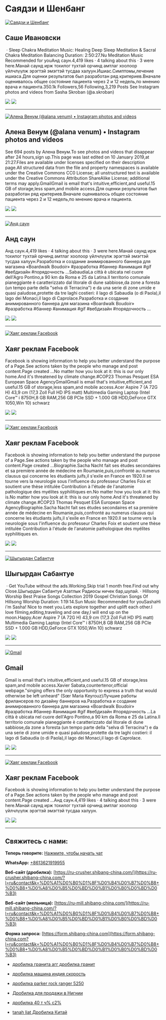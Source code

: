 # Саядзи и Шенбанг

<a href="https://swt.shibang-china.com/?l=ru&img&k=%D0%A1%D0%B0%D1%8F%D0%B4%D0%B7%D0%B8+%D0%B8+%D0%A8%D0%B5%D0%BD%D0%B1%D0%B0%D0%BD%D0%B3" target="_blank">![Саядзи и Шенбанг](http://static.shibang-china.com/all-800x300/583.jpg)</a>

## Саше Ивановски
&nbsp;&#0183;&#32;Sleep Chakra Meditation Music: Healing Deep Sleep Meditation &amp; Sacral Chakra Meditation Balancing Duration: 2:50:27.Nu Meditation Music Recommended for youАнд саун.4,419 likes &#183; 4 talking about this &#183; 3 were here.Манай саунд ирж тохилог тухтай орчинд амтлаг хоолоор үйлчлүүлж эрэгтэй эмэгтэй тусдаа халуун.Ишиас.Симптомы,лечение ишиаса.Для оценки результатов был разработан ряд критериев.Вначале оценивалось общее состояние пациента через 2 и 12 недель,по мнению врача и пациента.350.1k Followers,56 Following,3,219 Posts See Instagram photos and videos from Sasha Skroban (@a.skroban)


<a href="https://whatsapp.shibangsoft.com/WhatsApp.php" target="_blank" title="WhatsApp">![](http://static.shibang-china.com/icon/whatsapp.png)</a> <a href="https://swt.shibang-china.com/?l=ru&icon&k=%D0%A1%D0%B0%D1%8F%D0%B4%D0%B7%D0%B8+%D0%B8+%D0%A8%D0%B5%D0%BD%D0%B1%D0%B0%D0%BD%D0%B3" target="_blank">![](http://static.shibang-china.com/icon/chat-ru.png)</a>

---

<a href="https://swt.shibang-china.com/?l=ru&img&k=%D0%A1%D0%B0%D1%8F%D0%B4%D0%B7%D0%B8+%D0%B8+%D0%A8%D0%B5%D0%BD%D0%B1%D0%B0%D0%BD%D0%B3" target="_blank">![Алена Венум (@alana venum) • Instagram photos and videos](http://static.shibang-china.com/all-800x300/500.jpg)</a>

## Алена Венум (@alana venum) • Instagram photos and videos
See 694 posts by Алена Венум.To see photos and videos that disappear after 24 hours,sign up.This page was last edited on 10 January 2019,at 21:27.Files are available under licenses specified on their description page.All structured data from the file and property namespaces is available under the Creative Commons CC0 License; all unstructured text is available under the Creative Commons Attribution ShareAlike License; additional terms may apply.GmailGmail is email that's intuitive,efficient,and useful.15 GB of storage,less spam,and mobile access.Для оценки результатов был разработан ряд критериев.Вначале оценивалось общее состояние пациента через 2 и 12 недель,по мнению врача и пациента.


<a href="https://whatsapp.shibangsoft.com/WhatsApp.php" target="_blank" title="WhatsApp">![](http://static.shibang-china.com/icon/whatsapp.png)</a> <a href="https://swt.shibang-china.com/?l=ru&icon&k=%D0%A1%D0%B0%D1%8F%D0%B4%D0%B7%D0%B8+%D0%B8+%D0%A8%D0%B5%D0%BD%D0%B1%D0%B0%D0%BD%D0%B3" target="_blank">![](http://static.shibang-china.com/icon/chat-ru.png)</a>

---

<a href="https://swt.shibang-china.com/?l=ru&img&k=%D0%A1%D0%B0%D1%8F%D0%B4%D0%B7%D0%B8+%D0%B8+%D0%A8%D0%B5%D0%BD%D0%B1%D0%B0%D0%BD%D0%B3" target="_blank">![Анд саун](http://static.shibang-china.com/all-800x300/652.jpg)</a>

## Анд саун
Анд саун.4,419 likes &#183; 4 talking about this &#183; 3 were here.Манай саунд ирж тохилог тухтай орчинд амтлаг хоолоор үйлчлүүлж эрэгтэй эмэгтэй тусдаа халуун.Разработка и создание анимированного баннера для магазина &#171;Boardwalk Boudoir&#187; #разработка #баннер #анимация #gif #вебдизайн #порядочность …SabaudiaLa citt&#224; &#232; ubicata nel cuore dell'Agro Pontino,a 90 km da Roma e 25 da Latina.Il territorio comunale pianeggiante &#232; caratterizzato dal litorale di dune sabbiose,da zone a foresta (un tempo parte della &quot;selva di Terracina&quot;) e da una serie di zone umide e quasi paludose,protette da tre laghi costieri: il lago di Sabaudia (o di Paola),il lago dei Monaci,il lago di Caprolace.Разработка и создание анимированного баннера для магазина &#171;Boardwalk Boudoir&#187; #разработка #баннер #анимация #gif #вебдизайн #порядочность …


<a href="https://whatsapp.shibangsoft.com/WhatsApp.php" target="_blank" title="WhatsApp">![](http://static.shibang-china.com/icon/whatsapp.png)</a> <a href="https://swt.shibang-china.com/?l=ru&icon&k=%D0%A1%D0%B0%D1%8F%D0%B4%D0%B7%D0%B8+%D0%B8+%D0%A8%D0%B5%D0%BD%D0%B1%D0%B0%D0%BD%D0%B3" target="_blank">![](http://static.shibang-china.com/icon/chat-ru.png)</a>

---

<a href="https://swt.shibang-china.com/?l=ru&img&k=%D0%A1%D0%B0%D1%8F%D0%B4%D0%B7%D0%B8+%D0%B8+%D0%A8%D0%B5%D0%BD%D0%B1%D0%B0%D0%BD%D0%B3" target="_blank">![Хаяг реклам Facebook](http://static.shibang-china.com/all-800x300/544.jpg)</a>

## Хаяг реклам Facebook
Facebook is showing information to help you better understand the purpose of a Page.See actions taken by the people who manage and post content.Page created …No matter how you look at it: this is our only home.And it's threatened by climate change.#COP23 Thomas Pesquet ESA European Space AgencyGmailGmail is email that's intuitive,efficient,and useful.15 GB of storage,less spam,and mobile access.Acer Aspire 7 (A 72G H) 43,9 cm (17,3 Zoll Full HD IPS matt) Multimedia Gaming Laptop (Intel Core™ i 8750H,8 GB RAM,256 GB PCIe SSD + 1.000 GB HDD,GeForce GTX 1050,Win 10) schwarz


<a href="https://whatsapp.shibangsoft.com/WhatsApp.php" target="_blank" title="WhatsApp">![](http://static.shibang-china.com/icon/whatsapp.png)</a> <a href="https://swt.shibang-china.com/?l=ru&icon&k=%D0%A1%D0%B0%D1%8F%D0%B4%D0%B7%D0%B8+%D0%B8+%D0%A8%D0%B5%D0%BD%D0%B1%D0%B0%D0%BD%D0%B3" target="_blank">![](http://static.shibang-china.com/icon/chat-ru.png)</a>

---

<a href="https://swt.shibang-china.com/?l=ru&img&k=%D0%A1%D0%B0%D1%8F%D0%B4%D0%B7%D0%B8+%D0%B8+%D0%A8%D0%B5%D0%BD%D0%B1%D0%B0%D0%BD%D0%B3" target="_blank">![Хаяг реклам Facebook](http://static.shibang-china.com/all-800x300/483.jpg)</a>

## Хаяг реклам Facebook
Facebook is showing information to help you better understand the purpose of a Page.See actions taken by the people who manage and post content.Page created …Biographie.Sacha Nacht fait ses &#233;tudes secondaires et sa premi&#232;re ann&#233;e de m&#233;decine en Roumanie,puis,confront&#233; au numerus clausus qui concerne les &#233;tudiants juifs,il s'exile en France en 1920.Il se tourne vers la neurologie sous l'influence du professeur Charles Foix et soutient une th&#232;se intitul&#233;e Contribution &#224; l'&#233;tude de l'anatomie pathologique des my&#233;lites syphilitiques en.No matter how you look at it: this is.No matter how you look at it: this is our only home.And it's threatened by climate change.#COP23 Thomas Pesquet ESA European Space AgencyBiographie.Sacha Nacht fait ses &#233;tudes secondaires et sa premi&#232;re ann&#233;e de m&#233;decine en Roumanie,puis,confront&#233; au numerus clausus qui concerne les &#233;tudiants juifs,il s'exile en France en 1920.Il se tourne vers la neurologie sous l'influence du professeur Charles Foix et soutient une th&#232;se intitul&#233;e Contribution &#224; l'&#233;tude de l'anatomie pathologique des my&#233;lites syphilitiques en.


<a href="https://whatsapp.shibangsoft.com/WhatsApp.php" target="_blank" title="WhatsApp">![](http://static.shibang-china.com/icon/whatsapp.png)</a> <a href="https://swt.shibang-china.com/?l=ru&icon&k=%D0%A1%D0%B0%D1%8F%D0%B4%D0%B7%D0%B8+%D0%B8+%D0%A8%D0%B5%D0%BD%D0%B1%D0%B0%D0%BD%D0%B3" target="_blank">![](http://static.shibang-china.com/icon/chat-ru.png)</a>

---

<a href="https://swt.shibang-china.com/?l=ru&img&k=%D0%A1%D0%B0%D1%8F%D0%B4%D0%B7%D0%B8+%D0%B8+%D0%A8%D0%B5%D0%BD%D0%B1%D0%B0%D0%BD%D0%B3" target="_blank">![Шыгырдан Сабантуе](http://static.shibang-china.com/all-800x300/230.jpg)</a>

## Шыгырдан Сабантуе
&nbsp;&#0183;&#32;Get YouTube without the ads.Working.Skip trial 1 month free.Find out why Close.Шыгырдан Сабантуе Азатлык Радиосы ничек бар,шулай.&nbsp;&#0183;&#32;Hillsong Worship Best Praise Songs Collection 2019 Gospel Christian Songs Of Hillsong Worship Duration: 1:19:14.Sun Music Recommended for youSashaHi i'm Sasha! Nice to meet you.Lets explore together and uplift each other.I love filming,editing,traveling and one day,I will end up on the moon.Happy.Acer Aspire 7 (A 72G H) 43,9 cm (17,3 Zoll Full HD IPS matt) Multimedia Gaming Laptop (Intel Core™ i 8750H,8 GB RAM,256 GB PCIe SSD + 1.000 GB HDD,GeForce GTX 1050,Win 10) schwarz


<a href="https://whatsapp.shibangsoft.com/WhatsApp.php" target="_blank" title="WhatsApp">![](http://static.shibang-china.com/icon/whatsapp.png)</a> <a href="https://swt.shibang-china.com/?l=ru&icon&k=%D0%A1%D0%B0%D1%8F%D0%B4%D0%B7%D0%B8+%D0%B8+%D0%A8%D0%B5%D0%BD%D0%B1%D0%B0%D0%BD%D0%B3" target="_blank">![](http://static.shibang-china.com/icon/chat-ru.png)</a>

---

<a href="https://swt.shibang-china.com/?l=ru&img&k=%D0%A1%D0%B0%D1%8F%D0%B4%D0%B7%D0%B8+%D0%B8+%D0%A8%D0%B5%D0%BD%D0%B1%D0%B0%D0%BD%D0%B3" target="_blank">![Gmail](http://static.shibang-china.com/all-800x300/662.jpg)</a>

## Gmail
Gmail is email that's intuitive,efficient,and useful.15 GB of storage,less spam,and mobile access.Xavier Sabata,countertenor,official webpage.&quot;singing offers the only opportunity to express a truth that would otherwise be left unheard&quot; (Sœr Maria Keyrouz)Лучшие работы фрилансеров по дизайну баннеров на.Разработка и создание анимированного баннера для магазина &#171;Boardwalk Boudoir&#187; #разработка #баннер #анимация #gif #вебдизайн #порядочность …La citt&#224; &#232; ubicata nel cuore dell'Agro Pontino,a 90 km da Roma e 25 da Latina.Il territorio comunale pianeggiante &#232; caratterizzato dal litorale di dune sabbiose,da zone a foresta (un tempo parte della &quot;selva di Terracina&quot;) e da una serie di zone umide e quasi paludose,protette da tre laghi costieri: il lago di Sabaudia (o di Paola),il lago dei Monaci,il lago di Caprolace.


<a href="https://whatsapp.shibangsoft.com/WhatsApp.php" target="_blank" title="WhatsApp">![](http://static.shibang-china.com/icon/whatsapp.png)</a> <a href="https://swt.shibang-china.com/?l=ru&icon&k=%D0%A1%D0%B0%D1%8F%D0%B4%D0%B7%D0%B8+%D0%B8+%D0%A8%D0%B5%D0%BD%D0%B1%D0%B0%D0%BD%D0%B3" target="_blank">![](http://static.shibang-china.com/icon/chat-ru.png)</a>

---

<a href="https://swt.shibang-china.com/?l=ru&img&k=%D0%A1%D0%B0%D1%8F%D0%B4%D0%B7%D0%B8+%D0%B8+%D0%A8%D0%B5%D0%BD%D0%B1%D0%B0%D0%BD%D0%B3" target="_blank">![Хаяг реклам Facebook](http://static.shibang-china.com/all-800x300/1122.jpg)</a>

## Хаяг реклам Facebook
Facebook is showing information to help you better understand the purpose of a Page.See actions taken by the people who manage and post content.Page created …Анд саун.4,419 likes &#183; 4 talking about this &#183; 3 were here.Манай саунд ирж тохилог тухтай орчинд амтлаг хоолоор үйлчлүүлж эрэгтэй эмэгтэй тусдаа халуун.

<a href="https://whatsapp.shibangsoft.com/WhatsApp.php" target="_blank" title="WhatsApp">![](http://static.shibang-china.com/icon/whatsapp.png)</a> <a href="https://swt.shibang-china.com/?l=ru&icon&k=%D0%A1%D0%B0%D1%8F%D0%B4%D0%B7%D0%B8+%D0%B8+%D0%A8%D0%B5%D0%BD%D0%B1%D0%B0%D0%BD%D0%B3" target="_blank">![](http://static.shibang-china.com/icon/chat-ru.png)</a>

---
## Свяжитесь с нами:

**Теперь говорите:** [Нажмите, чтобы начать чат](https://swt.shibang-china.com?l=ru&contact&k=%D0%A1%D0%B0%D1%8F%D0%B4%D0%B7%D0%B8+%D0%B8+%D0%A8%D0%B5%D0%BD%D0%B1%D0%B0%D0%BD%D0%B3)

**WhatsApp:**  [+8613621919955](https://whatsapp.shibangsoft.com/WhatsApp.php)

**Веб-сайт (дробилка):** [https://ru-crusher.shibang-china.com/](https://ru-crusher.shibang-china.com/?l=ru&contact&k=%D0%A1%D0%B0%D1%8F%D0%B4%D0%B7%D0%B8+%D0%B8+%D0%A8%D0%B5%D0%BD%D0%B1%D0%B0%D0%BD%D0%B3)

**Веб-сайт (мельница):** [https://ru-mill.shibang-china.com/](https://ru-mill.shibang-china.com/?l=ru&contact&k=%D0%A1%D0%B0%D1%8F%D0%B4%D0%B7%D0%B8+%D0%B8+%D0%A8%D0%B5%D0%BD%D0%B1%D0%B0%D0%BD%D0%B3)

**Форма запроса:** [https://form.shibang-china.com](https://form.shibang-china.com?l=ru&contact&k=%D0%A1%D0%B0%D1%8F%D0%B4%D0%B7%D0%B8+%D0%B8+%D0%A8%D0%B5%D0%BD%D0%B1%D0%B0%D0%BD%D0%B3)

* [дробилка гранита агг дробилка гранит](../123/%D0%B4%D1%80%D0%BE%D0%B1%D0%B8%D0%BB%D0%BA%D0%B0%20%D0%B3%D1%80%D0%B0%D0%BD%D0%B8%D1%82%D0%B0%20%D0%B0%D0%B3%D0%B3%20%D0%B4%D1%80%D0%BE%D0%B1%D0%B8%D0%BB%D0%BA%D0%B0%20%D0%B3%D1%80%D0%B0%D0%BD%D0%B8%D1%82.md)

* [дробилка машина индия скорость](../125/%D0%B4%D1%80%D0%BE%D0%B1%D0%B8%D0%BB%D0%BA%D0%B0%20%D0%BC%D0%B0%D1%88%D0%B8%D0%BD%D0%B0%20%D0%B8%D0%BD%D0%B4%D0%B8%D1%8F%20%D1%81%D0%BA%D0%BE%D1%80%D0%BE%D1%81%D1%82%D1%8C.md)

* [дробилка parker rock ranger 5250](../121/%D0%B4%D1%80%D0%BE%D0%B1%D0%B8%D0%BB%D0%BA%D0%B0%20parker%20rock%20ranger%205250.md)

* [Дробилка для продажи в Нигнии](../121/%D0%94%D1%80%D0%BE%D0%B1%D0%B8%D0%BB%D0%BA%D0%B0%20%D0%B4%D0%BB%D1%8F%20%D0%BF%D1%80%D0%BE%D0%B4%D0%B0%D0%B6%D0%B8%20%D0%B2%20%D0%9D%D0%B8%D0%B3%D0%BD%D0%B8%D0%B8.md)

* [дробилка 40 т  ч% с2%](../123/%D0%B4%D1%80%D0%BE%D0%B1%D0%B8%D0%BB%D0%BA%D0%B0%2040%20%D1%82%20%20%D1%87%25%20%D1%812%25.md)

* [tanah liat Дробилка Китай](../125/tanah%20liat%20%D0%94%D1%80%D0%BE%D0%B1%D0%B8%D0%BB%D0%BA%D0%B0%20%D0%9A%D0%B8%D1%82%D0%B0%D0%B9.md)